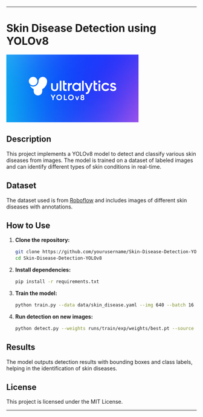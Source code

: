

---

# Skin Disease Detection using YOLOv8

![](https://github.com/NIKK0001/Skin_Disease_Detection-YOLO-V8/blob/main/yoloultra.png)

## Description
This project implements a YOLOv8 model to detect and classify various skin diseases from images. The model is trained on a dataset of labeled images and can identify different types of skin conditions in real-time.

## Dataset
The dataset used is from [Roboflow](https://app.roboflow.com/data-science-tnitc/skin-diseases-i30ay-cpycv/visualize/1) and includes images of different skin diseases with annotations.

## How to Use
1. **Clone the repository:**
    ```bash
    git clone https://github.com/yourusername/Skin-Disease-Detection-YOLOv8.git
    cd Skin-Disease-Detection-YOLOv8
    ```

2. **Install dependencies:**
    ```bash
    pip install -r requirements.txt
    ```

3. **Train the model:**
    ```bash
    python train.py --data data/skin_disease.yaml --img 640 --batch 16 --epochs 100 --weights yolov8s.pt
    ```

4. **Run detection on new images:**
    ```bash
    python detect.py --weights runs/train/exp/weights/best.pt --source path/to/your/image_or_video
    ```

## Results
The model outputs detection results with bounding boxes and class labels, helping in the identification of skin diseases.

## License
This project is licensed under the MIT License.

---
